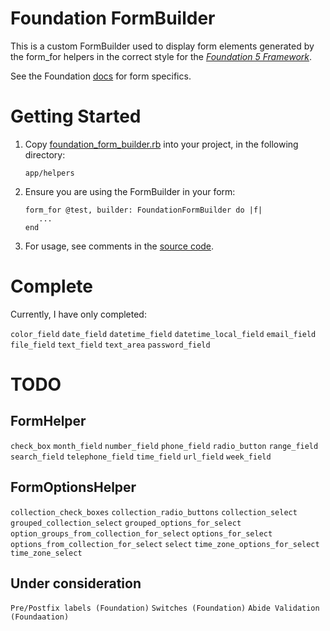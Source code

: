 # Foundation FormBuilder

This is a custom FormBuilder used to display form elements generated
by the form_for helpers in the correct style for
the [*Foundation 5 Framework*](http://foundation.zurb.com/).


See the Foundation [docs](http://foundation.zurb.com/docs/components/forms.html)
for form specifics.

# Getting Started

1.  Copy [foundation_form_builder.rb](https://github.com/ashleybye/foundation-form-builder/blob/master/app/helpers/foundation_form_builder.rb) into your project,
in the following directory:

        app/helpers

2.  Ensure you are using the FormBuilder in your form:

        form_for @test, builder: FoundationFormBuilder do |f|
           ...
        end

3.  For usage, see comments in the [source code](https://github.com/ashleybye/foundation-form-builder/blob/master/app/helpers/foundation_form_builder.rb).

# Complete

Currently, I have only completed:

`color_field`
`date_field`
`datetime_field`
`datetime_local_field`
`email_field`
`file_field`
`text_field`
`text_area`
`password_field`

# TODO

## FormHelper

`check_box`
`month_field`
`number_field`
`phone_field`
`radio_button`
`range_field`
`search_field`
`telephone_field`
`time_field`
`url_field`
`week_field`

## FormOptionsHelper

`collection_check_boxes`
`collection_radio_buttons`
`collection_select`
`grouped_collection_select`
`grouped_options_for_select`
`option_groups_from_collection_for_select`
`options_for_select`
`options_from_collection_for_select`
`select`
`time_zone_options_for_select`
`time_zone_select`

## Under consideration

`Pre/Postfix labels (Foundation)`
`Switches (Foundation)`
`Abide Validation (Foundaation)`